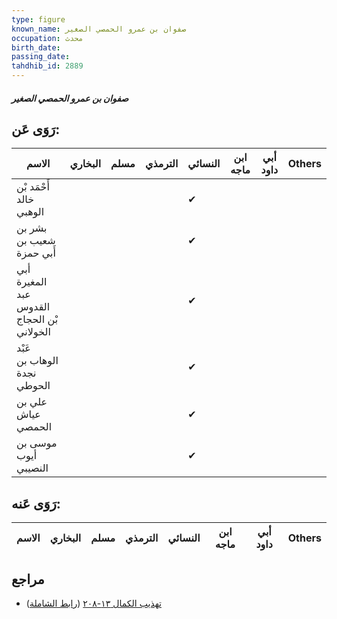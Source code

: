 ```yaml
---
type: figure
known_name: صفوان بن عمرو الحمصي الصغير
occupation: محدث
birth_date:
passing_date:
tahdhib_id: 2889
---
```

##### صفوان بن عمرو الحمصي الصغير

## رَوَى عَن:
| الاسم                                      | البخاري | مسلم | الترمذي | النسائي | ابن ماجه | أبي داود | Others |
| ------------------------------------------ | ------- | ---- | ------- | ------- | -------- | -------- | ------ |
| أَحْمَد بْن خالد الوهبي                    |         |      |         | ✔       |          |          |        |
| بشر بن شعيب بن أَبي حمزة                   |         |      |         | ✔       |          |          |        |
| أبي المغيرة عبد القدوس بْن الحجاج الخولاني |         |      |         | ✔       |          |          |        |
| عَبْد الوهاب بن نجدة الحوطي                |         |      |         | ✔       |          |          |        |
| علي بن عياش الحمصي                         |         |      |         | ✔       |          |          |        |
| موسى بن أيوب النصيبي                       |         |      |         | ✔       |          |          |        |
## رَوَى عَنه:
| الاسم | البخاري | مسلم | الترمذي | النسائي | ابن ماجه | أبي داود | Others |
| ----- | ------- | ---- | ------- | ------- | -------- | -------- | ------ |
## مراجع
- [تهذيب الكمال ١٣-٢٠٨](obsidian://open?vault=Tahdhib-al-Kamal&file=Figures/٢٨٨٩-صفوان%20بن%20عمرو%20الحمصي%20الصغير) ([رابط الشاملة](https://shamela.ws/book/3722/6589))